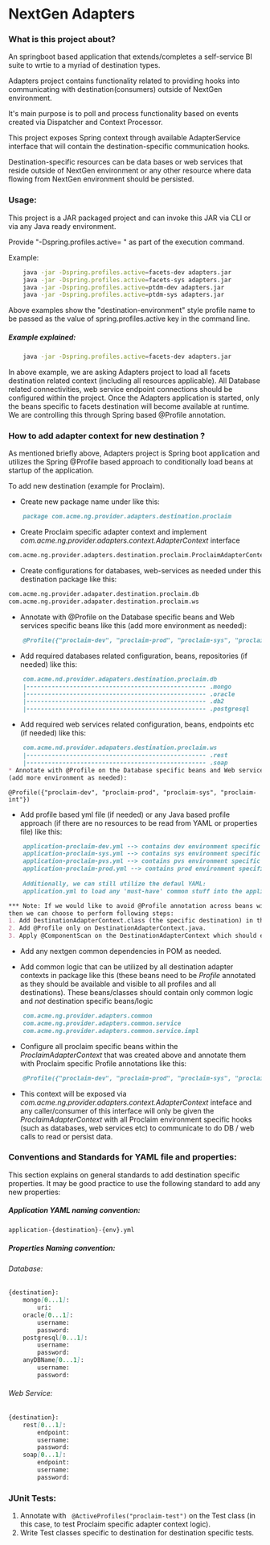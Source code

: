 # NextGen Adapters

### What is this project about?

An springboot based application that extends/completes a self-service BI suite to wrtie to a myriad of destination types. 

Adapters project contains functionality related to providing hooks into communicating with destination(consumers) outside of NextGen environment.

It's main purpose is to poll and process functionality based on events created via Dispatcher and Context Processor.

This project exposes Spring context through available AdapterService interface that will contain the destination-specific communication hooks.

Destination-specific resources can be data bases or web services that reside outside of 
NextGen environment or any other resource where data flowing from NextGen environment should be persisted.

### Usage:

This project is a JAR packaged project and can invoke this JAR via CLI or via any Java ready environment.

Provide "-Dspring.profiles.active= " as part of the execution command.

Example:
```bash
    java -jar -Dspring.profiles.active=facets-dev adapters.jar
    java -jar -Dspring.profiles.active=facets-sys adapters.jar
    java -jar -Dspring.profiles.active=ptdm-dev adapters.jar
    java -jar -Dspring.profiles.active=ptdm-sys adapters.jar
```
Above examples show the "destination-environment" style profile name to be passed as the value of spring.profiles.active key in the command line.

##### Example explained:

```bash
    java -jar -Dspring.profiles.active=facets-dev adapters.jar
```
In above example, we are asking Adapters project to load all facets destination related context (including all resources applicable).
All Database related connectivities, web service endpoint connections should be configured within the project.
Once the Adapters application is started, only the beans specific to facets destination will become available at runtime.
We are controlling this through Spring based @Profile annotation.



### How to add adapter context for new destination ?

As mentioned briefly above, Adapters project is Spring boot application and utilizes
the Spring @Profile based approach to conditionally load beans at startup of the application.

To add new destination (example for Proclaim).


* Create new package name under like this:
```markdown
    package com.acme.ng.provider.adapters.destination.proclaim
```
    
* Create Proclaim specific adapter context and implement _com.acme.ng.provider.adapters.context.AdapterContext_ interface
```markdown 
com.acme.ng.provider.adapters.destination.proclaim.ProclaimAdapterContext
```  
* Create configurations for databases, web-services as needed under this destination package like this:
```markdown 
com.acme.ng.provider.adapater.destination.proclaim.db
com.acme.ng.provider.adapater.destination.proclaim.ws
``` 
* Annotate with @Profile on the Database specific beans and Web services specific beans like this
(add more environment as needed):
```markdown
    @Profile({"proclaim-dev", "proclaim-prod", "proclaim-sys", "proclaim-int"})
```    
* Add required databases related configuration, beans, repositories (if needed) like this:
``` markdown
    com.acme.nd.provider.adapaters.destination.proclaim.db
    |-------------------------------------------------- .mongo
    |-------------------------------------------------- .oracle
    |-------------------------------------------------- .db2
    |-------------------------------------------------- .postgresql    
```
* Add required web services related configuration, beans, endpoints etc (if needed) like this:
``` markdown
    com.acme.nd.provider.adapaters.destination.proclaim.ws
    |-------------------------------------------------- .rest
    |-------------------------------------------------- .soap    
* Annotate with @Profile on the Database specific beans and Web services specific beans like this as needed.
(add more environment as needed):
```
    @Profile({"proclaim-dev", "proclaim-prod", "proclaim-sys", "proclaim-int"})       
* Add profile based yml file (if needed) or any Java based profile approach 
(if there are no resources to be read from YAML or properties file) like this:
```markdown
    application-proclaim-dev.yml --> contains dev environment specific proclaim stuff.
    application-proclaim-sys.yml --> contains sys environment specific proclaim stuff.
    application-proclaim-pvs.yml --> contains pvs environment specific proclaim stuff.
    application-proclaim-prod.yml --> contains prod environment specific proclaim stuff.
    
    Additionally, we can still utilize the defaul YAML:
    application.yml to load any 'must-have' common stuff into the applicaiton context at start up.
```
```markdown
*** Note: If we would like to avoid @Profile annotation across beans within .destination package, 
then we can choose to perform following steps:
1. Add DestinationAdapterContext.class (the specific destination) in the @Import section within the AdapterApplication.java class.
2. Add @Profile only on DestinationAdapterContext.java.
3. Apply @ComponentScan on the DestinationAdapterContext which should exist at the root package of destination package.
```

* Add any nextgen common dependencies in POM as needed.

* Add common logic that can be utilized by all destination adapter contexts in package like this (these beans need to be *Profile* annotated as they should be available and visible to all profiles and all destinations). These beans/classes should contain only common logic and *not* destination specific beans/logic
```markdown 
    com.acme.ng.provider.adapters.common
    com.acme.ng.provider.adapters.common.service
    com.acme.ng.provider.adapters.common.service.impl
``` 
* Configure all proclaim specific beans within the _ProclaimAdapterContext_ that was created above and annotate them with Proclaim specific Profile annotations like this:
```markdown
    @Profile({"proclaim-dev", "proclaim-prod", "proclaim-sys", "proclaim-int"})
```        
* This context will be exposed via _com.acme.ng.provider.adapters.context.AdapterContext_ inteface 
and any caller/consumer of this interface will only be given the _ProclaimAdapterContext_
with all Proclaim environment specific hooks (such as databases, web services etc) to communicate
to do DB / web calls to read or persist data.

### Conventions and Standards for YAML file and properties:

This section explains on general standards to add destination specific properties. It may be good practice to 
use the following standard to add any new properties:

##### Application YAML naming convention: 
````markdown
application-{destination}-{env}.yml
````

##### Properties Naming convention:
###### Database:
```markdown
{destination}:
    mongo[0...1]:
        uri:
    oracle[0...1]:
        username:
        password:
    postgresql[0...1]:
        username:
        password:
    anyDBName[0...1]:
        username:
        password:
```
###### Web Service:
```markdown
{destination}:
    rest[0...1]:
        endpoint:
        username:
        password:
    soap[0...1]:
        endpoint:
        username:
        password:
```
### JUnit Tests:

1. Annotate with ``` @ActiveProfiles("proclaim-test")``` on the Test class (in this case, to test Proclaim specific adapter context logic). 
2. Write Test classes specific to destination for destination specific tests.
